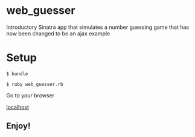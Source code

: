 # web_guesser
Introductory Sinatra app that simulates a number guessing game that has now been changed to be an ajax example

# Setup

  `$ bundle`

  `$ ruby web_guesser.rb`

Go to your browser

  [localhost](http://localhost:4567)

## Enjoy!

